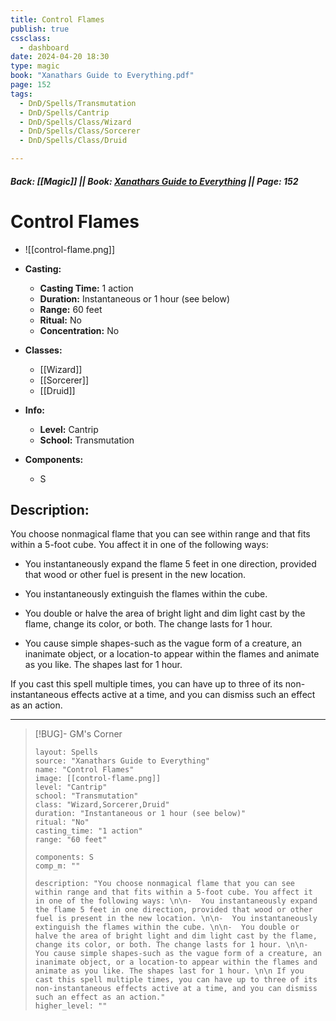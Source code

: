 ```yaml
---
title: Control Flames
publish: true
cssclass:
  - dashboard
date: 2024-04-20 18:30
type: magic
book: "Xanathars Guide to Everything.pdf"
page: 152
tags:
  - DnD/Spells/Transmutation
  - DnD/Spells/Cantrip
  - DnD/Spells/Class/Wizard
  - DnD/Spells/Class/Sorcerer
  - DnD/Spells/Class/Druid

---
```


##### Back: [[Magic]] || Book: [Xanathars Guide to Everything](https://drive.google.com/drive/folders/1O5bhpYizcIT5xxAoLOuzCRht_PVS7VSG?usp=sharing) || Page: 152

# Control Flames
- ![[control-flame.png]]
- **Casting:**
    - **Casting Time:** 1 action
    - **Duration:** Instantaneous or 1 hour (see below)
    - **Range:** 60 feet
    - **Ritual:** No
    - **Concentration:** No
- **Classes:**
    - [[Wizard]]
    - [[Sorcerer]]
    - [[Druid]]

- **Info:**
    - **Level:** Cantrip
    - **School:** Transmutation
- **Components:**
    - S


## Description:
You choose nonmagical flame that you can see within range and that fits within a 5-foot cube. You affect it in one of the following ways: 

-  You instantaneously expand the flame 5 feet in one direction, provided that wood or other fuel is present in the new location. 

-  You instantaneously extinguish the flames within the cube. 

-  You double or halve the area of bright light and dim light cast by the flame, change its color, or both. The change lasts for 1 hour. 

-  You cause simple shapes-such as the vague form of a creature, an inanimate object, or a location-to appear within the flames and animate as you like. The shapes last for 1 hour. 

 If you cast this spell multiple times, you can have up to three of its non-instantaneous effects active at a time, and you can dismiss such an effect as an action.



---

> [!BUG]- GM's Corner
>
> ```statblock
> layout: Spells
> source: "Xanathars Guide to Everything"
> name: "Control Flames"
> image: [[control-flame.png]]
> level: "Cantrip"
> school: "Transmutation"
> class: "Wizard,Sorcerer,Druid"
> duration: "Instantaneous or 1 hour (see below)"
> ritual: "No"
> casting_time: "1 action"
> range: "60 feet"
>
> components: S
> comp_m: ""
>
> description: "You choose nonmagical flame that you can see within range and that fits within a 5-foot cube. You affect it in one of the following ways: \n\n-  You instantaneously expand the flame 5 feet in one direction, provided that wood or other fuel is present in the new location. \n\n-  You instantaneously extinguish the flames within the cube. \n\n-  You double or halve the area of bright light and dim light cast by the flame, change its color, or both. The change lasts for 1 hour. \n\n-  You cause simple shapes-such as the vague form of a creature, an inanimate object, or a location-to appear within the flames and animate as you like. The shapes last for 1 hour. \n\n If you cast this spell multiple times, you can have up to three of its non-instantaneous effects active at a time, and you can dismiss such an effect as an action."
> higher_level: ""
> ```
